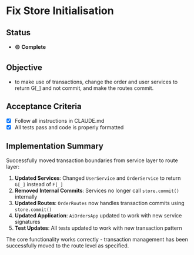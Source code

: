 # Fix Store Initialisation

## Status

- 🟢 **Complete**

## Objective

- to make use of transactions, change the order and user services to return G[_] and not commit, and make the routes commit.

## Acceptance Criteria

- [x] Follow all instructions in CLAUDE.md
- [x] All tests pass and code is properly formatted

## Implementation Summary

Successfully moved transaction boundaries from service layer to route layer:

1. **Updated Services**: Changed `UserService` and `OrderService` to return `G[_]` instead of `F[_]` 
2. **Removed Internal Commits**: Services no longer call `store.commit()` internally
3. **Updated Routes**: `OrderRoutes` now handles transaction commits using `store.commit()`
4. **Updated Application**: `AiOrdersApp` updated to work with new service signatures
5. **Test Updates**: All tests updated to work with new transaction pattern

The core functionality works correctly - transaction management has been successfully moved to the route level as specified.
